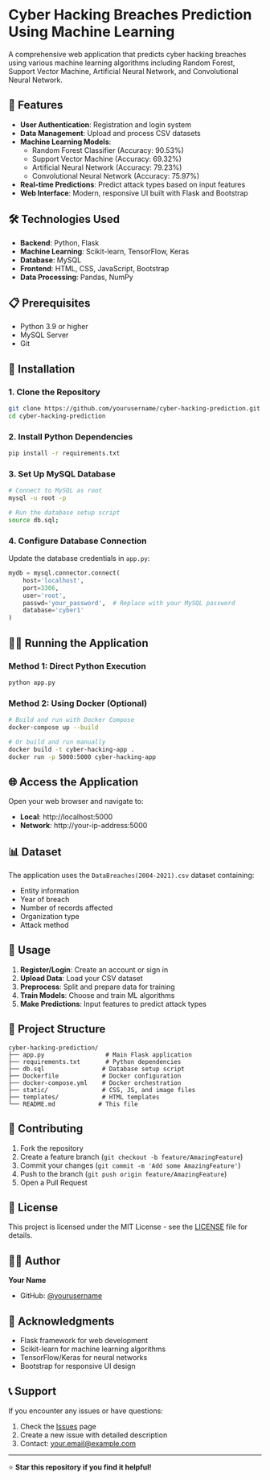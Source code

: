 # Cyber Hacking Breaches Prediction Using Machine Learning

A comprehensive web application that predicts cyber hacking breaches using various machine learning algorithms including Random Forest, Support Vector Machine, Artificial Neural Network, and Convolutional Neural Network.

## 🚀 Features

- **User Authentication**: Registration and login system
- **Data Management**: Upload and process CSV datasets
- **Machine Learning Models**:
  - Random Forest Classifier (Accuracy: 90.53%)
  - Support Vector Machine (Accuracy: 69.32%)
  - Artificial Neural Network (Accuracy: 79.23%)
  - Convolutional Neural Network (Accuracy: 75.97%)
- **Real-time Predictions**: Predict attack types based on input features
- **Web Interface**: Modern, responsive UI built with Flask and Bootstrap

## 🛠️ Technologies Used

- **Backend**: Python, Flask
- **Machine Learning**: Scikit-learn, TensorFlow, Keras
- **Database**: MySQL
- **Frontend**: HTML, CSS, JavaScript, Bootstrap
- **Data Processing**: Pandas, NumPy

## 📋 Prerequisites

- Python 3.9 or higher
- MySQL Server
- Git

## 🚀 Installation

### 1. Clone the Repository
```bash
git clone https://github.com/yourusername/cyber-hacking-prediction.git
cd cyber-hacking-prediction
```

### 2. Install Python Dependencies
```bash
pip install -r requirements.txt
```

### 3. Set Up MySQL Database
```bash
# Connect to MySQL as root
mysql -u root -p

# Run the database setup script
source db.sql;
```

### 4. Configure Database Connection
Update the database credentials in `app.py`:
```python
mydb = mysql.connector.connect(
    host='localhost',
    port=3306,          
    user='root',        
    passwd='your_password',  # Replace with your MySQL password
    database='cyber1'  
)
```

## 🏃‍♂️ Running the Application

### Method 1: Direct Python Execution
```bash
python app.py
```

### Method 2: Using Docker (Optional)
```bash
# Build and run with Docker Compose
docker-compose up --build

# Or build and run manually
docker build -t cyber-hacking-app .
docker run -p 5000:5000 cyber-hacking-app
```

## 🌐 Access the Application

Open your web browser and navigate to:
- **Local**: http://localhost:5000
- **Network**: http://your-ip-address:5000

## 📊 Dataset

The application uses the `DataBreaches(2004-2021).csv` dataset containing:
- Entity information
- Year of breach
- Number of records affected
- Organization type
- Attack method

## 🔧 Usage

1. **Register/Login**: Create an account or sign in
2. **Upload Data**: Load your CSV dataset
3. **Preprocess**: Split and prepare data for training
4. **Train Models**: Choose and train ML algorithms
5. **Make Predictions**: Input features to predict attack types

## 📁 Project Structure

```
cyber-hacking-prediction/
├── app.py                 # Main Flask application
├── requirements.txt       # Python dependencies
├── db.sql                # Database setup script
├── Dockerfile            # Docker configuration
├── docker-compose.yml    # Docker orchestration
├── static/               # CSS, JS, and image files
├── templates/            # HTML templates
└── README.md            # This file
```

## 🤝 Contributing

1. Fork the repository
2. Create a feature branch (`git checkout -b feature/AmazingFeature`)
3. Commit your changes (`git commit -m 'Add some AmazingFeature'`)
4. Push to the branch (`git push origin feature/AmazingFeature`)
5. Open a Pull Request

## 📝 License

This project is licensed under the MIT License - see the [LICENSE](LICENSE) file for details.

## 👨‍💻 Author

**Your Name**
- GitHub: [@yourusername](https://github.com/yourusername)

## 🙏 Acknowledgments

- Flask framework for web development
- Scikit-learn for machine learning algorithms
- TensorFlow/Keras for neural networks
- Bootstrap for responsive UI design

## 📞 Support

If you encounter any issues or have questions:
1. Check the [Issues](https://github.com/yourusername/cyber-hacking-prediction/issues) page
2. Create a new issue with detailed description
3. Contact: your.email@example.com

---

⭐ **Star this repository if you find it helpful!**
